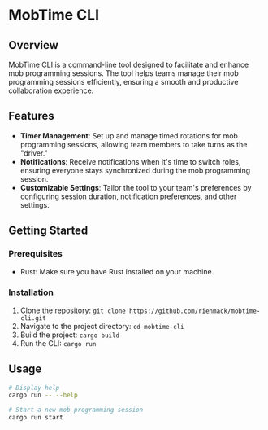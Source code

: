 # MobTime CLI

## Overview

MobTime CLI is a command-line tool designed to facilitate and enhance mob programming sessions. The tool helps teams manage their mob programming sessions efficiently, ensuring a smooth and productive collaboration experience.

## Features

- **Timer Management**: Set up and manage timed rotations for mob programming sessions, allowing team members to take turns as the "driver."
- **Notifications**: Receive notifications when it's time to switch roles, ensuring everyone stays synchronized during the mob programming session.
- **Customizable Settings**: Tailor the tool to your team's preferences by configuring session duration, notification preferences, and other settings.

## Getting Started

### Prerequisites

- Rust: Make sure you have Rust installed on your machine.

### Installation

1. Clone the repository: `git clone https://github.com/rienmack/mobtime-cli.git`
2. Navigate to the project directory: `cd mobtime-cli`
3. Build the project: `cargo build`
4. Run the CLI: `cargo run`

## Usage

```bash
# Display help
cargo run -- --help

# Start a new mob programming session
cargo run start
